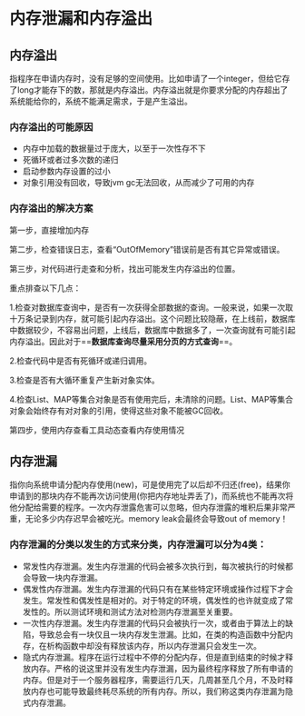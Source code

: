 # 内存泄漏和内存溢出

## 内存溢出

指程序在申请内存时，没有足够的空间使用。比如申请了一个integer，但给它存了long才能存下的数，那就是内存溢出。内存溢出就是你要求分配的内存超出了系统能给你的，系统不能满足需求，于是产生溢出。

### 内存溢出的可能原因

- 内存中加载的数据量过于庞大，以至于一次性存不下
- 死循环或者过多次数的递归
- 启动参数内存设置的过小
- 对象引用没有回收，导致jvm gc无法回收，从而减少了可用的内存



### 内存溢出的解决方案

第一步，直接增加内存

第二步，检查错误日志，查看“OutOfMemory”错误前是否有其它异常或错误。

第三步，对代码进行走查和分析，找出可能发生内存溢出的位置。



重点排查以下几点：

1.检查对数据库查询中，是否有一次获得全部数据的查询。一般来说，如果一次取十万条记录到内存，就可能引起内存溢出。这个问题比较隐蔽，在上线前，数据库中数据较少，不容易出问题，上线后，数据库中数据多了，一次查询就有可能引起内存溢出。因此对于==**数据库查询尽量采用分页的方式查询**==。

2.检查代码中是否有死循环或递归调用。

3.检查是否有大循环重复产生新对象实体。

4.检查List、MAP等集合对象是否有使用完后，未清除的问题。List、MAP等集合对象会始终存有对对象的引用，使得这些对象不能被GC回收。



第四步，使用内存查看工具动态查看内存使用情况

## 内存泄漏

指你向系统申请分配内存使用(new)，可是使用完了以后却不归还(free)，结果你申请到的那块内存不能再次访问使用(你把内存地址弄丢了)，而系统也不能再次将他分配给需要的程序。一次内存泄露危害可以忽略，但内存泄露的堆积后果非常严重，无论多少内存迟早会被吃光。memory leak会最终会导致out of memory！

### 内存泄漏的分类**以发生的方式来分类，内存泄漏可以分为4类：**



- 常发性内存泄漏。发生内存泄漏的代码会被多次执行到，每次被执行的时候都会导致一块内存泄漏。
- 偶发性内存泄漏。发生内存泄漏的代码只有在某些特定环境或操作过程下才会发生。常发性和偶发性是相对的。对于特定的环境，偶发性的也许就变成了常发性的。所以测试环境和测试方法对检测内存泄漏至关重要。
- 一次性内存泄漏。发生内存泄漏的代码只会被执行一次，或者由于算法上的缺陷，导致总会有一块仅且一块内存发生泄漏。比如，在类的构造函数中分配内存，在析构函数中却没有释放该内存，所以内存泄漏只会发生一次。
- 隐式内存泄漏。程序在运行过程中不停的分配内存，但是直到结束的时候才释放内存。严格的说这里并没有发生内存泄漏，因为最终程序释放了所有申请的内存。但是对于一个服务器程序，需要运行几天，几周甚至几个月，不及时释放内存也可能导致最终耗尽系统的所有内存。所以，我们称这类内存泄漏为隐式内存泄漏。